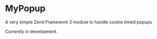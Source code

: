 MyPopup
===

A very simple Zend Framework 2 module to handle cookie timed popups

Currently in development.
